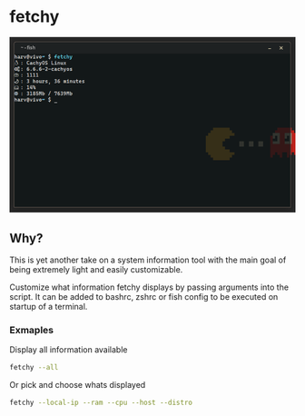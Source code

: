 # fetchy
![example](/example.png)

## Why?
This is yet another take on a system information tool with the main goal of being extremely light and easily customizable.

Customize what information fetchy displays by passing arguments into the script. It can be added to bashrc, zshrc or fish config to be executed on startup of a terminal.

### Exmaples
Display all information available
```bash
fetchy --all
```
Or pick and choose whats displayed
```bash
fetchy --local-ip --ram --cpu --host --distro
```
